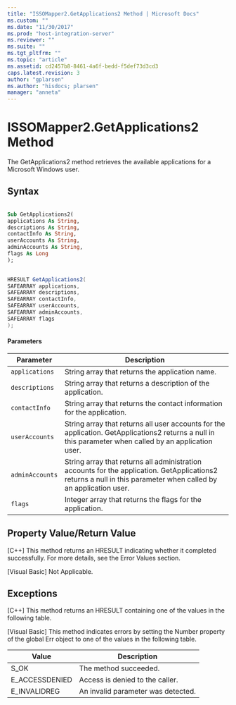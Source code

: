 ```yaml
---
title: "ISSOMapper2.GetApplications2 Method | Microsoft Docs"
ms.custom: ""
ms.date: "11/30/2017"
ms.prod: "host-integration-server"
ms.reviewer: ""
ms.suite: ""
ms.tgt_pltfrm: ""
ms.topic: "article"
ms.assetid: cd2457b8-8461-4a6f-bedd-f5def73d3cd3
caps.latest.revision: 3
author: "gplarsen"
ms.author: "hisdocs; plarsen"
manager: "anneta"
---
```

# ISSOMapper2.GetApplications2 Method
The GetApplications2 method retrieves the available applications for a Microsoft Windows user.  
  
## Syntax  
  
```vb  
  
Sub GetApplications2(  
applications As String,   
descriptions As String,   
contactInfo As String,   
userAccounts As String,   
adminAccounts As String,   
flags As Long  
);  
```  
  
```csharp  
  
HRESULT GetApplications2(  
SAFEARRAY applications,   
SAFEARRAY descriptions,   
SAFEARRAY contactInfo,   
SAFEARRAY userAccounts,   
SAFEARRAY adminAccounts,   
SAFEARRAY flags  
);  
```  
  
#### Parameters  
  
|Parameter|Description|  
|---------------|-----------------|  
|`applications`|String array that returns the application name.|  
|`descriptions`|String array that returns a description of the application.|  
|`contactInfo`|String array that returns the contact information for the application.|  
|`userAccounts`|String array that returns all user accounts for the application. GetApplications2 returns a null in this parameter when called by an application user.|  
|`adminAccounts`|String array that returns all administration accounts for the application. GetApplications2 returns a null in this parameter when called by an application user.|  
|`flags`|Integer array that returns the flags for the application.|  
  
## Property Value/Return Value  
 [C++] This method returns an HRESULT indicating whether it completed successfully. For more details, see the Error Values section.  
  
 [Visual Basic] Not Applicable.  
  
## Exceptions  
 [C++] This method returns an HRESULT containing one of the values in the following table.  
  
 [Visual Basic] This method indicates errors by setting the Number property of the global Err object to one of the values in the following table.  
  
|Value|Description|  
|-----------|-----------------|  
|S_OK|The method succeeded.|  
|E_ACCESSDENIED|Access is denied to the caller.|  
|E_INVALIDREG|An invalid parameter was detected.|